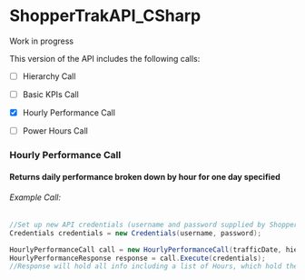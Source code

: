 # ShopperTrakAPI_CSharp
 Work in progress

This version of the API includes the following calls:

- [ ] Hierarchy Call
- [ ] Basic KPIs Call
- [x] Hourly Performance Call
- [ ] Power Hours Call


### Hourly Performance Call
#### Returns daily performance broken down by hour for one day specified

###### Example Call:
```csharp
//Set up new API credentials (username and password supplied by ShopperTrak)
Credentials credentials = new Credentials(username, password);

HourlyPerformanceCall call = new HourlyPerformanceCall(trafficDate, hierarchyID);
HourlyPerformanceResponse response = call.Execute(credentials);
//Response will hold all info including a list of Hours, which hold the data for that hour.
```
